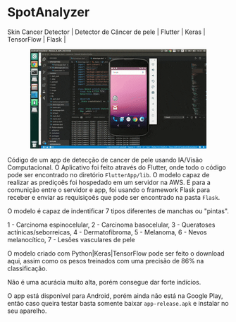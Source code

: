 # SpotAnalyzer

Skin Cancer Detector | Detector de Câncer de pele | Flutter | Keras | TensorFlow | Flask | 

<p align="center">
  
  <img  src="https://github.com/offsouza/SpotAnalyzer/blob/master/extras/gif.gif">
  
</p>

Código de um app de detecção de cancer de pele usando IA/Visão Computacional. O Aplicativo foi feito através do Flutter, onde todo o código pode ser encontrado no diretório `FlutterApp/lib`. O modelo capaz de realizar as prediçoẽs foi hospedado em um servidor na AWS. E para a comunição entre o servidor e app, foi usando o framework Flask para receber e enviar as requisiçoẽs que pode ser encontrado na pasta `Flask`.

O modelo é capaz de indentificar 7 tipos diferentes de manchas ou "pintas".


1 - Carcinoma espinocelular,
2 - Carcinoma basocelular,
3 - Queratoses actínicas/seborreicas,
4 - Dermatofibroma,
5 - Melanoma,
6 - Nevos melanocítico,
7 - Lesões vasculares de pele

O modelo criado com Python|Keras|TensorFlow pode ser feito o download aqui, assim como os pesos treinados com uma precisão de 86% na classificação. 

Não é uma acurácia muito alta, porém consegue dar forte indícios. 

O app está disponível para Android, porém ainda não está na Google Play, então caso queira testar basta somente baixar `app-release.apk` e instalar no seu aparelho.
